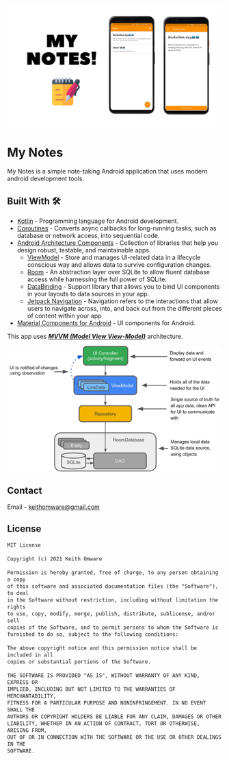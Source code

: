 

![GitHub Cards Preview](https://raw.githubusercontent.com/Omware/My_Notes/master/app/src/main/res/drawable/mynotes_cover.png)

# My Notes
My Notes is a simple note-taking Android application that uses modern android development tools.


## Built With 🛠
- [Kotlin](https://kotlinlang.org/) - Programming language for Android development.
- [Coroutines](https://kotlinlang.org/docs/reference/coroutines-overview.html) - Converts async callbacks for long-running tasks, such as database or network access, into sequential code.
- [Android Architecture Components](https://developer.android.com/topic/libraries/architecture) - Collection of libraries that help you design robust, testable, and maintainable apps. 
  - [ViewModel](https://developer.android.com/topic/libraries/architecture/viewmodel) - Store and manages UI-related data in a lifecycle conscious way and allows data to survive configuration changes.
  - [Room](https://developer.android.com/topic/libraries/architecture/room) - An abstraction layer over SQLite to allow fluent database access while harnessing the full power of SQLite.
  - [DataBinding](https://developer.android.com/topic/libraries/data-binding) - Support library that allows you to bind UI components in your layouts to data sources in your app.
  - [Jetpack Navigation](https://developer.android.com/guide/navigation) - Navigation refers to the interactions that allow users to navigate across, into, and back out from the different pieces of content within your app
- [Material Components for Android](https://github.com/material-components/material-components-android) - UI components for Android.


    
This app uses [***MVVM (Model View View-Model)***](https://developer.android.com/jetpack/docs/guide#recommended-app-arch) architecture.

![](https://github.com/Omware/My_Notes/blob/master/app/src/main/res/drawable/mvvm.png)


## Contact
Email - keithomware@gmail.com

## License
```
MIT License

Copyright (c) 2021 Keith Omware

Permission is hereby granted, free of charge, to any person obtaining a copy
of this software and associated documentation files (the "Software"), to deal
in the Software without restriction, including without limitation the rights
to use, copy, modify, merge, publish, distribute, sublicense, and/or sell
copies of the Software, and to permit persons to whom the Software is
furnished to do so, subject to the following conditions:

The above copyright notice and this permission notice shall be included in all
copies or substantial portions of the Software.

THE SOFTWARE IS PROVIDED "AS IS", WITHOUT WARRANTY OF ANY KIND, EXPRESS OR
IMPLIED, INCLUDING BUT NOT LIMITED TO THE WARRANTIES OF MERCHANTABILITY,
FITNESS FOR A PARTICULAR PURPOSE AND NONINFRINGEMENT. IN NO EVENT SHALL THE
AUTHORS OR COPYRIGHT HOLDERS BE LIABLE FOR ANY CLAIM, DAMAGES OR OTHER
LIABILITY, WHETHER IN AN ACTION OF CONTRACT, TORT OR OTHERWISE, ARISING FROM,
OUT OF OR IN CONNECTION WITH THE SOFTWARE OR THE USE OR OTHER DEALINGS IN THE
SOFTWARE.
```